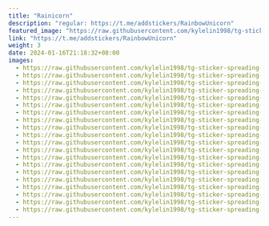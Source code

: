 ```yaml
---
title: "Rainicorn"
description: "regular: https://t.me/addstickers/RainbowUnicorn"
featured_image: "https://raw.githubusercontent.com/kylelin1998/tg-sticker-spreading-worldwide-images/main/img/ff716382-8e70-4a12-9153-262bd8b6110e.jpg"
link: "https://t.me/addstickers/RainbowUnicorn"
weight: 3
date: 2024-01-16T21:18:32+08:00
images:
  - https://raw.githubusercontent.com/kylelin1998/tg-sticker-spreading-worldwide-images/main/img/ff716382-8e70-4a12-9153-262bd8b6110e.jpg
  - https://raw.githubusercontent.com/kylelin1998/tg-sticker-spreading-worldwide-images/main/img/b8e856d1-4d17-49e0-b37c-e79051ef44b3.jpg
  - https://raw.githubusercontent.com/kylelin1998/tg-sticker-spreading-worldwide-images/main/img/d1df1fe5-9bbf-4e25-9f4b-542d2baedd54.jpg
  - https://raw.githubusercontent.com/kylelin1998/tg-sticker-spreading-worldwide-images/main/img/acb03df3-9c3c-4b9b-8c96-d863872ecddb.jpg
  - https://raw.githubusercontent.com/kylelin1998/tg-sticker-spreading-worldwide-images/main/img/e70e315e-dad5-4787-9bbd-69e6b495d473.jpg
  - https://raw.githubusercontent.com/kylelin1998/tg-sticker-spreading-worldwide-images/main/img/478078db-b798-4275-be1a-ce17bf20457e.jpg
  - https://raw.githubusercontent.com/kylelin1998/tg-sticker-spreading-worldwide-images/main/img/ce718e1f-a131-4400-9c28-588883a8d0e0.jpg
  - https://raw.githubusercontent.com/kylelin1998/tg-sticker-spreading-worldwide-images/main/img/b9cc3f39-c8c7-4b1f-a1eb-5822a6da677c.jpg
  - https://raw.githubusercontent.com/kylelin1998/tg-sticker-spreading-worldwide-images/main/img/d268f81b-3f4d-4646-8c98-4f872db8c1db.jpg
  - https://raw.githubusercontent.com/kylelin1998/tg-sticker-spreading-worldwide-images/main/img/c9e74283-c55c-4260-aeca-1a65fe4e9c9a.jpg
  - https://raw.githubusercontent.com/kylelin1998/tg-sticker-spreading-worldwide-images/main/img/7f4f9fa1-7315-4342-9d06-b8ba713d0778.jpg
  - https://raw.githubusercontent.com/kylelin1998/tg-sticker-spreading-worldwide-images/main/img/b436d7b1-a9f4-4563-934e-7f69e0e2dc79.jpg
  - https://raw.githubusercontent.com/kylelin1998/tg-sticker-spreading-worldwide-images/main/img/c56c1a0f-3d48-42d0-a8ee-8dcf87dc61ad.jpg
  - https://raw.githubusercontent.com/kylelin1998/tg-sticker-spreading-worldwide-images/main/img/4631f40f-98c7-4e20-b3f9-88eef0e4c597.jpg
  - https://raw.githubusercontent.com/kylelin1998/tg-sticker-spreading-worldwide-images/main/img/3b851afb-2291-4738-92ca-e31604b0305e.jpg
  - https://raw.githubusercontent.com/kylelin1998/tg-sticker-spreading-worldwide-images/main/img/344db20e-2e39-42b7-b3da-6bb1acd93cec.jpg
  - https://raw.githubusercontent.com/kylelin1998/tg-sticker-spreading-worldwide-images/main/img/c56f129e-f59d-48a6-a567-259633c17fa6.jpg
  - https://raw.githubusercontent.com/kylelin1998/tg-sticker-spreading-worldwide-images/main/img/bbcf0ea4-c967-4e89-a089-e971a84fc0a2.jpg
  - https://raw.githubusercontent.com/kylelin1998/tg-sticker-spreading-worldwide-images/main/img/3bcbb564-91fe-44aa-ae30-fe6879079319.jpg
  - https://raw.githubusercontent.com/kylelin1998/tg-sticker-spreading-worldwide-images/main/img/07cb4656-089f-4ca9-a45a-a668177eaf47.jpg
---
```

